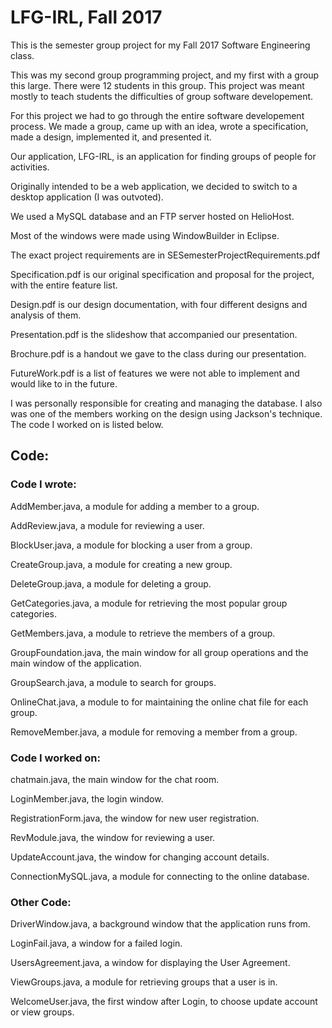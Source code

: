 # LFG-IRL, Fall 2017
This is the semester group project for my Fall 2017 Software Engineering class.

This was my second group programming project, and my first with a group this large. There were 12 students in this group. This project was meant mostly to teach students the difficulties of group software developement.

For this project we had to go through the entire software developement process. We made a group, came up with an idea, wrote a specification, made a design, implemented it, and presented it.

Our application, LFG-IRL, is an application for finding groups of people for activities.

Originally intended to be a web application, we decided to switch to a desktop application (I was outvoted).

We used a MySQL database and an FTP server hosted on HelioHost.

Most of the windows were made using WindowBuilder in Eclipse.

The exact project requirements are in SESemesterProjectRequirements.pdf

Specification.pdf is our original specification and proposal for the project, with the entire feature list.

Design.pdf is our design documentation, with four different designs and analysis of them.

Presentation.pdf is the slideshow that accompanied our presentation.

Brochure.pdf is a handout we gave to the class during our presentation.

FutureWork.pdf is a list of features we were not able to implement and would like to in the future.

I was personally responsible for creating and managing the database. I also was one of the members working on the design using Jackson's technique. The code I worked on is listed below.

## Code:
### Code I wrote:
AddMember.java, a module for adding a member to a group.

AddReview.java, a module for reviewing a user.

BlockUser.java, a module for blocking a user from a group.

CreateGroup.java, a module for creating a new group.

DeleteGroup.java, a module for deleting a group.

GetCategories.java, a module for retrieving the most popular group categories.

GetMembers.java, a module to retrieve the members of a group.

GroupFoundation.java, the main window for all group operations and the main window of the application.

GroupSearch.java, a module to search for groups.

OnlineChat.java, a module to for maintaining the online chat file for each group.

RemoveMember.java, a module for removing a member from a group.

### Code I worked on:
chatmain.java, the main window for the chat room.

LoginMember.java, the login window.

RegistrationForm.java, the window for new user registration.

RevModule.java, the window for reviewing a user.

UpdateAccount.java, the window for changing account details.

ConnectionMySQL.java, a module for connecting to the online database.

### Other Code:
DriverWindow.java, a background window that the application runs from.

LoginFail.java, a window for a failed login.

UsersAgreement.java, a window for displaying the User Agreement.

ViewGroups.java, a module for retrieving groups that a user is in.

WelcomeUser.java, the first window after Login, to choose update account or view groups.



